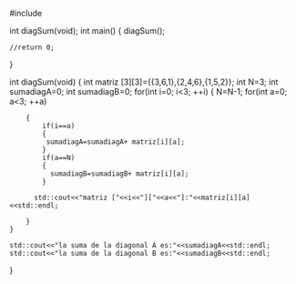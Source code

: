 #include <iostream>

int diagSum(void);
int main()
{
    diagSum();

    //return 0;
}

int diagSum(void)
{
    int matriz [3][3]={{3,6,1},{2,4,6},{1,5,2}};
    int N=3;
    int sumadiagA=0;
    int sumadiagB=0;
    for(int i=0; i<3; ++i)
    {
        N=N-1;
        for(int a=0; a<3; ++a)

        {
            if(i==a)
            {
             sumadiagA=sumadiagA+ matriz[i][a];
            }
            if(a==N)
            {
              sumadiagB=sumadiagB+ matriz[i][a];  
            }
           
          std::cout<<"matriz ["<<i<<"]["<<a<<"]:"<<matriz[i][a]<<std::endl;
          
        }
    }

    std::cout<<"la suma de la diagonal A es:"<<sumadiagA<<std::endl;
    std::cout<<"la suma de la diagonal B es:"<<sumadiagB<<std::endl;
}
